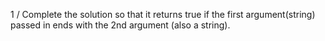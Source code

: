 1 / Complete the solution so that it returns true if the first argument(string) passed in ends with the 2nd argument (also a string).
